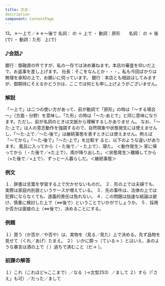 ```yaml
---
title: 文法：
description
component: ContentPage
---
```



13。＊～上で／＊＊～後で
名詞： の ＋ 上で ・
動詞：原形      
名詞： の ＋ 後(で) ・
動詞：た形   上(で)

### ♪会話♪
銀行：御融資の件ですが、私の一存では決め兼ねます。本店の審査を仰いだ上で、お返事を差し上げます。 
社長：そこをなんとか・・・。私も今回ばかりは無理を承知の上で、お願いに伺っています。 
銀行：本店とも相談はしてみますが、御期待にそえるかどうかは、ここでは何とも申し上げようがございません。

### 解説
「～上で」は二つの使い方があって、前が動詞で「原形」の時は「～する場合～」（方面・分野）を意味し、「た形」の時は「～た‐あとで」と同じ意味になります。ただし、前が名詞のときは文脈から理解するしかありませ ん。
なお、「～た‐上で」は人の意志動作を強調するので、自然現象や状態発生には使えませんし、「～た‐上で／～た‐後で」は継続事態を表すときには使えません。例えば「～てから」「～た‐後で」「～た‐上で」を比較す ると、以下のような違いがあります。
風呂に入ってから（・た後で／・た上で）、寝た。 ＜動作発生＞ 家に帰ってから（・た後で／×た上で）、雨が降り出した。＜状態発生＞離婚してから（×た後で／×上で）、ずっと一人暮らしだ。＜継続事態＞

### 例文
１．辞書は言葉を学習する上で欠かせないものだ。
２．形の上では夫婦でも、実際は家庭内別居というケースが増えている。
３．先の事件は、法律の上では犯罪にならなくても、道義的責任は免れない。
４．この問題は拙速な結論は避け、慎重に検討した上で（⇔後で）ということでいかがでしょうか。
５．採用か否かは面接の上（⇔後で）、決めることにする。

### 例題
１）買う（か否か／や否や）は、実物を（見る／見た）上で決める。先ず品物を見せて（くれ／あげ）たまえ。
２） いかに酔っ（ている→ ）とはいえ、あのような暴言は酒の上で（ ）過ちで済むこと（だ→ ）。

### 前課の解答
１）これ（これほど≒ここまで）／なる（→文型253）／まして
２）すら（「さえ」も可）／だった／まして
